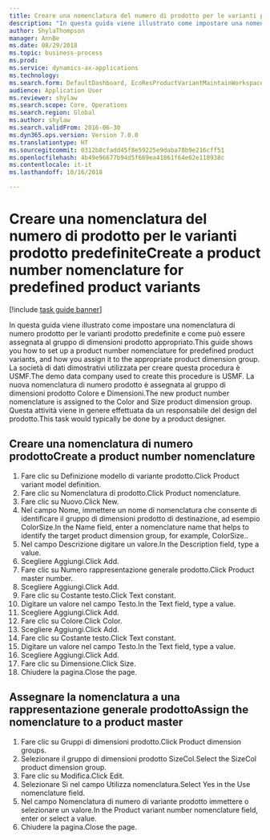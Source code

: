```yaml
--- 
title: Creare una nomenclatura del numero di prodotto per le varianti prodotto predefinite
description: "In questa guida viene illustrato come impostare una nomenclatura di numero prodotto per le varianti prodotto predefinite e come può essere assegnata al gruppo di dimensioni prodotto appropriato."
author: ShylaThompson
manager: AnnBe
ms.date: 08/29/2018
ms.topic: business-process
ms.prod: 
ms.service: dynamics-ax-applications
ms.technology: 
ms.search.form: DefaultDashboard, EcoResProductVariantMaintainWorkspace, EcoResNomenclature, EcoResProductDimensionGroup
audience: Application User
ms.reviewer: shylaw
ms.search.scope: Core, Operations
ms.search.region: Global
ms.author: shylaw
ms.search.validFrom: 2016-06-30
ms.dyn365.ops.version: Version 7.0.0
ms.translationtype: HT
ms.sourcegitcommit: 0312b8cfadd45f8e59225e9daba78b9e216cff51
ms.openlocfilehash: 4b49e96677b94d5f669ea41861f64e62e118938c
ms.contentlocale: it-it
ms.lasthandoff: 10/16/2018

---
```

# <a name="create-a-product-number-nomenclature-for-predefined-product-variants"></a><span data-ttu-id="e938f-103">Creare una nomenclatura del numero di prodotto per le varianti prodotto predefinite</span><span class="sxs-lookup"><span data-stu-id="e938f-103">Create a product number nomenclature for predefined product variants</span></span>

[!include [task guide banner](../../includes/task-guide-banner.md)]

<span data-ttu-id="e938f-104">In questa guida viene illustrato come impostare una nomenclatura di numero prodotto per le varianti prodotto predefinite e come può essere assegnata al gruppo di dimensioni prodotto appropriato.</span><span class="sxs-lookup"><span data-stu-id="e938f-104">This guide shows you how to set up a product number nomenclature for predefined product variants, and how you assign it to the appropriate product dimension group.</span></span> <span data-ttu-id="e938f-105">La società di dati dimostrativi utilizzata per creare questa procedura è USMF.</span><span class="sxs-lookup"><span data-stu-id="e938f-105">The demo data company used to create this procedure is USMF.</span></span> <span data-ttu-id="e938f-106">La nuova nomenclatura di numero prodotto è assegnata al gruppo di dimensioni prodotto Colore e Dimensioni.</span><span class="sxs-lookup"><span data-stu-id="e938f-106">The new product number nomenclature is assigned to the Color and Size product dimension group.</span></span> <span data-ttu-id="e938f-107">Questa attività viene in genere effettuata da un responsabile del design del prodotto.</span><span class="sxs-lookup"><span data-stu-id="e938f-107">This task would typically be done by a product designer.</span></span>


## <a name="create-a-product-number-nomenclature"></a><span data-ttu-id="e938f-108">Creare una nomenclatura di numero prodotto</span><span class="sxs-lookup"><span data-stu-id="e938f-108">Create a product number nomenclature</span></span>
1. <span data-ttu-id="e938f-109">Fare clic su Definizione modello di variante prodotto.</span><span class="sxs-lookup"><span data-stu-id="e938f-109">Click Product variant model definition.</span></span>
2. <span data-ttu-id="e938f-110">Fare clic su Nomenclatura di prodotto.</span><span class="sxs-lookup"><span data-stu-id="e938f-110">Click Product nomenclature.</span></span>
3. <span data-ttu-id="e938f-111">Fare clic su Nuovo.</span><span class="sxs-lookup"><span data-stu-id="e938f-111">Click New.</span></span>
4. <span data-ttu-id="e938f-112">Nel campo Nome, immettere un nome di nomenclatura che consente di identificare il gruppo di dimensioni prodotto di destinazione, ad esempio ColorSize.</span><span class="sxs-lookup"><span data-stu-id="e938f-112">In the Name field, enter a nomenclature name that helps to identify the target product dimension group, for example, ColorSize..</span></span>
5. <span data-ttu-id="e938f-113">Nel campo Descrizione digitare un valore.</span><span class="sxs-lookup"><span data-stu-id="e938f-113">In the Description field, type a value.</span></span>
6. <span data-ttu-id="e938f-114">Scegliere Aggiungi.</span><span class="sxs-lookup"><span data-stu-id="e938f-114">Click Add.</span></span>
7. <span data-ttu-id="e938f-115">Fare clic su Numero rappresentazione generale prodotto.</span><span class="sxs-lookup"><span data-stu-id="e938f-115">Click Product master number.</span></span>
8. <span data-ttu-id="e938f-116">Scegliere Aggiungi.</span><span class="sxs-lookup"><span data-stu-id="e938f-116">Click Add.</span></span>
9. <span data-ttu-id="e938f-117">Fare clic su Costante testo.</span><span class="sxs-lookup"><span data-stu-id="e938f-117">Click Text constant.</span></span>
10. <span data-ttu-id="e938f-118">Digitare un valore nel campo Testo.</span><span class="sxs-lookup"><span data-stu-id="e938f-118">In the Text field, type a value.</span></span>
11. <span data-ttu-id="e938f-119">Scegliere Aggiungi.</span><span class="sxs-lookup"><span data-stu-id="e938f-119">Click Add.</span></span>
12. <span data-ttu-id="e938f-120">Fare clic su Colore.</span><span class="sxs-lookup"><span data-stu-id="e938f-120">Click Color.</span></span>
13. <span data-ttu-id="e938f-121">Scegliere Aggiungi.</span><span class="sxs-lookup"><span data-stu-id="e938f-121">Click Add.</span></span>
14. <span data-ttu-id="e938f-122">Fare clic su Costante testo.</span><span class="sxs-lookup"><span data-stu-id="e938f-122">Click Text constant.</span></span>
15. <span data-ttu-id="e938f-123">Digitare un valore nel campo Testo.</span><span class="sxs-lookup"><span data-stu-id="e938f-123">In the Text field, type a value.</span></span>
16. <span data-ttu-id="e938f-124">Scegliere Aggiungi.</span><span class="sxs-lookup"><span data-stu-id="e938f-124">Click Add.</span></span>
17. <span data-ttu-id="e938f-125">Fare clic su Dimensione.</span><span class="sxs-lookup"><span data-stu-id="e938f-125">Click Size.</span></span>
18. <span data-ttu-id="e938f-126">Chiudere la pagina.</span><span class="sxs-lookup"><span data-stu-id="e938f-126">Close the page.</span></span>

## <a name="assign-the-nomenclature-to-a-product-master"></a><span data-ttu-id="e938f-127">Assegnare la nomenclatura a una rappresentazione generale prodotto</span><span class="sxs-lookup"><span data-stu-id="e938f-127">Assign the nomenclature to a product master</span></span>
1. <span data-ttu-id="e938f-128">Fare clic su Gruppi di dimensioni prodotto.</span><span class="sxs-lookup"><span data-stu-id="e938f-128">Click Product dimension groups.</span></span>
2. <span data-ttu-id="e938f-129">Selezionare il gruppo di dimensioni prodotto SizeCol.</span><span class="sxs-lookup"><span data-stu-id="e938f-129">Select the SizeCol product dimension group.</span></span>
3. <span data-ttu-id="e938f-130">Fare clic su Modifica.</span><span class="sxs-lookup"><span data-stu-id="e938f-130">Click Edit.</span></span>
4. <span data-ttu-id="e938f-131">Selezionare Sì nel campo Utilizza nomenclatura.</span><span class="sxs-lookup"><span data-stu-id="e938f-131">Select Yes in the Use nomenclature field.</span></span>
5. <span data-ttu-id="e938f-132">Nel campo Nomenclatura di numero di variante prodotto immettere o selezionare un valore.</span><span class="sxs-lookup"><span data-stu-id="e938f-132">In the Product variant number nomenclature field, enter or select a value.</span></span>
6. <span data-ttu-id="e938f-133">Chiudere la pagina.</span><span class="sxs-lookup"><span data-stu-id="e938f-133">Close the page.</span></span>



